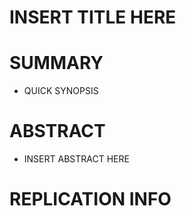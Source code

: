 # INSERT TITLE HERE

# SUMMARY

- QUICK SYNOPSIS

# ABSTRACT

- INSERT ABSTRACT HERE

# REPLICATION INFO

